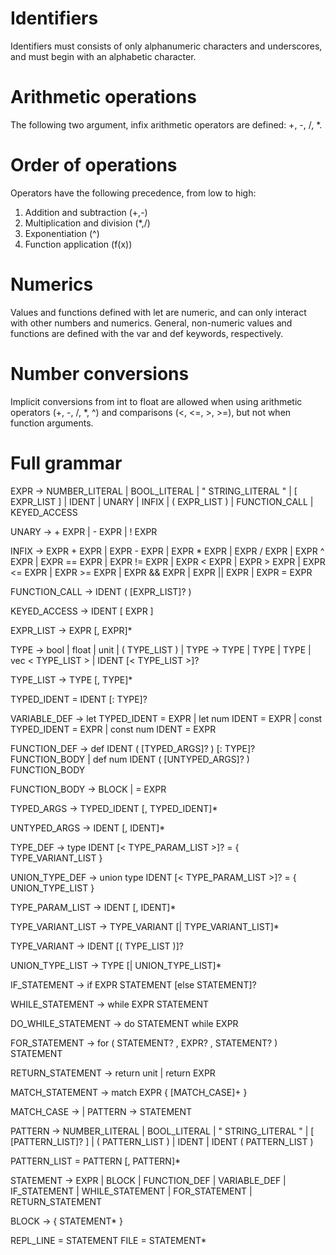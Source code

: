 # Identifiers
Identifiers must consists of only alphanumeric characters and underscores, and must begin with an alphabetic character.


# Arithmetic operations
The following two argument, infix arithmetic operators are defined: +, -, /, *.


# Order of operations
Operators have the following precedence, from low to high:
1. Addition and subtraction (+,-)
2. Multiplication and division (*,/)
3. Exponentiation (^)
4. Function application (f(x))


# Numerics
Values and functions defined with let are numeric, and can only interact with other numbers and numerics. General, non-numeric values and functions are defined with the var and def keywords, respectively.


# Number conversions
Implicit conversions from int to float are allowed when using arithmetic operators (+, -, /, *, ^) and comparisons (<, <=, >, >=), but not when function arguments.


# Full grammar

EXPR -> NUMBER_LITERAL
      | BOOL_LITERAL
      | " STRING_LITERAL "
      | [ EXPR_LIST ]
      | IDENT
      | UNARY
      | INFIX
      | ( EXPR_LIST )
      | FUNCTION_CALL
      | KEYED_ACCESS

UNARY -> + EXPR
       | - EXPR
       | ! EXPR

INFIX -> EXPR + EXPR
       | EXPR - EXPR
       | EXPR * EXPR
       | EXPR / EXPR
       | EXPR ^ EXPR
       | EXPR == EXPR
       | EXPR != EXPR
       | EXPR < EXPR
       | EXPR > EXPR
       | EXPR <= EXPR
       | EXPR >= EXPR
       | EXPR && EXPR
       | EXPR || EXPR
       | EXPR = EXPR

FUNCTION_CALL -> IDENT ( [EXPR_LIST]? )

KEYED_ACCESS -> IDENT [ EXPR ]

EXPR_LIST -> EXPR [, EXPR]*


TYPE -> bool
      | float
      | unit
      | ( TYPE_LIST )
      | TYPE -> TYPE
      | TYPE | TYPE
      | vec < TYPE_LIST >
      | IDENT [< TYPE_LIST >]?

TYPE_LIST -> TYPE [, TYPE]*


TYPED_IDENT = IDENT [: TYPE]?

VARIABLE_DEF -> let TYPED_IDENT = EXPR
              | let num IDENT = EXPR
              | const TYPED_IDENT = EXPR
              | const num IDENT = EXPR

FUNCTION_DEF -> def IDENT ( [TYPED_ARGS]? ) [: TYPE]? FUNCTION_BODY
              | def num IDENT ( [UNTYPED_ARGS]? ) FUNCTION_BODY

FUNCTION_BODY -> BLOCK
               | = EXPR

TYPED_ARGS -> TYPED_IDENT [, TYPED_IDENT]*

UNTYPED_ARGS -> IDENT [, IDENT]*


TYPE_DEF -> type IDENT [< TYPE_PARAM_LIST >]? = { TYPE_VARIANT_LIST }

UNION_TYPE_DEF -> union type IDENT [< TYPE_PARAM_LIST >]? = { UNION_TYPE_LIST }

TYPE_PARAM_LIST -> IDENT [, IDENT]*

TYPE_VARIANT_LIST -> TYPE_VARIANT [| TYPE_VARIANT_LIST]*

TYPE_VARIANT -> IDENT [( TYPE_LIST )]?

UNION_TYPE_LIST -> TYPE [| UNION_TYPE_LIST]*


IF_STATEMENT -> if EXPR STATEMENT [else STATEMENT]?

WHILE_STATEMENT -> while EXPR STATEMENT

DO_WHILE_STATEMENT -> do STATEMENT while EXPR

FOR_STATEMENT -> for ( STATEMENT? , EXPR? , STATEMENT? ) STATEMENT

RETURN_STATEMENT -> return unit
                  | return EXPR

MATCH_STATEMENT -> match EXPR { [MATCH_CASE]+ }

MATCH_CASE -> | PATTERN -> STATEMENT

PATTERN -> NUMBER_LITERAL
      | BOOL_LITERAL
      | " STRING_LITERAL "
      | [ [PATTERN_LIST]? ]
      | ( PATTERN_LIST )
      | IDENT
      | IDENT ( PATTERN_LIST )

PATTERN_LIST = PATTERN [, PATTERN]*


STATEMENT -> EXPR
           | BLOCK
           | FUNCTION_DEF
           | VARIABLE_DEF
           | IF_STATEMENT
           | WHILE_STATEMENT
           | FOR_STATEMENT
           | RETURN_STATEMENT

BLOCK -> { STATEMENT* }


REPL_LINE = STATEMENT
FILE = STATEMENT*

